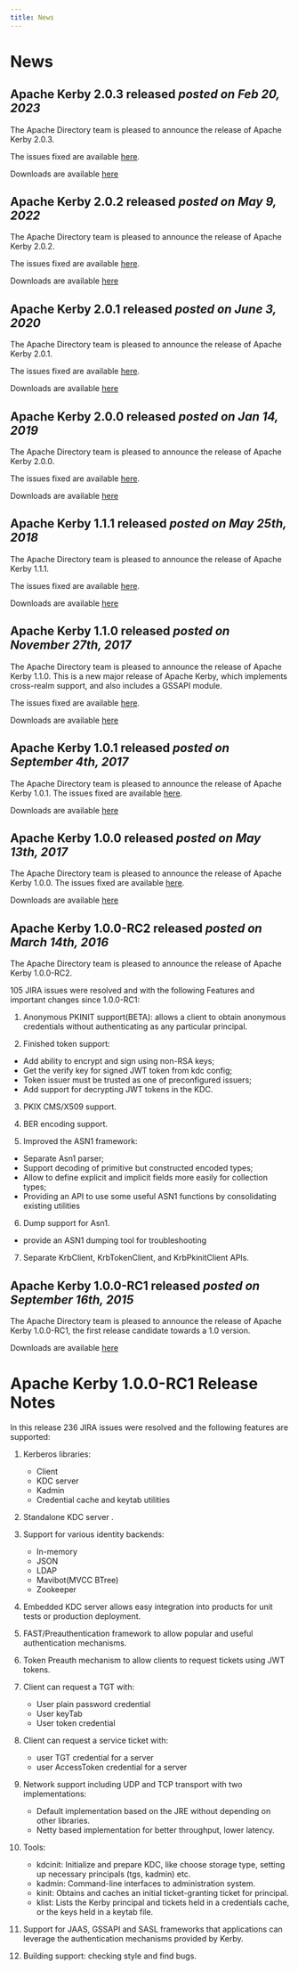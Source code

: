 ```yaml
---
title: News
---
```


# News
<h2 class="news">Apache Kerby 2.0.3 released <em>posted on Feb 20, 2023</em></h2>

The Apache Directory team is pleased to announce the release of Apache Kerby
2.0.3.

The issues fixed are available [here](https://issues.apache.org/jira/secure/ReleaseNote.jspa?projectId=12310910&version=12351717).

Downloads are available [here](downloads.html)
<h2 class="news">Apache Kerby 2.0.2 released <em>posted on May 9, 2022</em></h2>

The Apache Directory team is pleased to announce the release of Apache Kerby
2.0.2.

The issues fixed are available [here](https://issues.apache.org/jira/secure/ReleaseNote.jspa?projectId=12310910&version=12348361).

Downloads are available [here](downloads.html)

<h2 class="news">Apache Kerby 2.0.1 released <em>posted on June 3, 2020</em></h2>

The Apache Directory team is pleased to announce the release of Apache Kerby
2.0.1.

The issues fixed are available [here](https://issues.apache.org/jira/secure/ReleaseNote.jspa?projectId=12310910&version=12344836).

Downloads are available [here](downloads.html)

<h2 class="news">Apache Kerby 2.0.0 released <em>posted on Jan 14, 2019</em></h2>

The Apache Directory team is pleased to announce the release of Apache Kerby
2.0.0.

The issues fixed are available [here](https://issues.apache.org/jira/secure/ReleaseNote.jspa?projectId=12310910&version=12342433).

Downloads are available [here](downloads.html)
<h2 class="news">Apache Kerby 1.1.1 released <em>posted on May 25th, 2018</em></h2>

The Apache Directory team is pleased to announce the release of Apache Kerby
1.1.1. 

The issues fixed are available [here](https://issues.apache.org/jira/secure/ReleaseNote.jspa?projectId=12310910&version=12342211).

Downloads are available [here](downloads.html)
<h2 class="news">Apache Kerby 1.1.0 released <em>posted on November 27th, 2017</em></h2>

The Apache Directory team is pleased to announce the release of Apache Kerby
1.1.0. This is a new major release of Apache Kerby, which implements
cross-realm support, and also includes a GSSAPI module.

The issues fixed are available [here](https://issues.apache.org/jira/projects/DIRKRB/versions/12341144).

Downloads are available [here](downloads.html)
<h2 class="news">Apache Kerby 1.0.1 released <em>posted on September 4th, 2017</em></h2>

The Apache Directory team is pleased to announce the release of Apache Kerby
1.0.1. The issues fixed are available [here](https://issues.apache.org/jira/projects/DIRKRB/versions/12340574).

Downloads are available [here](downloads.html)

<h2 class="news">Apache Kerby 1.0.0 released <em>posted on May 13th, 2017</em></h2>

The Apache Directory team is pleased to announce the release of Apache Kerby
1.0.0. The issues fixed are available [here](https://issues.apache.org/jira/browse/DIRKRB/fixforversion/12332775).

Downloads are available [here](downloads.html)

<h2 class="news">Apache Kerby 1.0.0-RC2 released <em>posted on March 14th, 2016</em></h2>

The Apache Directory team is pleased to announce the release of Apache Kerby 1.0.0-RC2.

105 JIRA issues were resolved and with the following Features and important changes since 1.0.0-RC1:

1. Anonymous PKINIT support(BETA): allows a client to obtain anonymous credentials without authenticating as any particular principal.

2. Finished token support:
  * Add ability to encrypt and sign using non-RSA keys;
  * Get the verify key for signed JWT token from kdc config;
  * Token issuer must be trusted as one of preconfigured issuers;
  * Add support for decrypting JWT tokens in the KDC.

3. PKIX CMS/X509 support.

4. BER encoding support.

5. Improved the ASN1 framework:
  * Separate Asn1 parser;
  * Support decoding of primitive but constructed encoded types;
  * Allow to define explicit and implicit fields more easily for collection types;
  * Providing an API to use some useful ASN1 functions by consolidating existing utilities

6. Dump support for Asn1.
  * provide an ASN1 dumping tool for troubleshooting

7. Separate KrbClient, KrbTokenClient, and KrbPkinitClient APIs.

<h2 class="news">Apache Kerby 1.0.0-RC1 released <em>posted on September 16th, 2015</em></h2>

The Apache Directory team is pleased to announce the release of Apache Kerby 1.0.0-RC1, the 
first release candidate towards a 1.0 version.

Downloads are available [here](downloads.html)

Apache Kerby 1.0.0-RC1 Release Notes
====================================

In this release 236 JIRA issues were resolved and the following features are supported:

1. Kerberos libraries:
    * Client
    * KDC server
    * Kadmin
    * Credential cache and keytab utilities

2. Standalone KDC server .

3. Support for various identity backends:
    * In-memory
    * JSON
    * LDAP
    * Mavibot(MVCC BTree)
    * Zookeeper

4. Embedded KDC server allows easy integration into products for unit tests or production deployment.

5. FAST/Preauthentication framework to allow popular and useful authentication mechanisms.

6. Token Preauth mechanism to allow clients to request tickets using JWT tokens.

7. Client can request a TGT with:
    * User plain password credential
    * User keyTab
    * User token credential

8. Client can request a service ticket with:
    * user TGT credential for a server
    * user AccessToken credential for a server

9. Network support including UDP and TCP transport with two implementations:
    * Default implementation based on the JRE without depending on other libraries.
    * Netty based implementation for better throughput, lower latency.

10. Tools:
    * kdcinit: Initialize and prepare KDC, like choose storage type, setting up necessary principals (tgs, kadmin) etc.
    * kadmin: Command-line interfaces to administration system.
    * kinit: Obtains and caches an initial ticket-granting ticket for principal.
    * klist: Lists the Kerby principal and tickets held in a credentials cache, or the keys held in a keytab file.

11. Support for JAAS, GSSAPI and SASL frameworks that applications can leverage the authentication mechanisms provided by Kerby.

12. Building support: checking style and find bugs.

